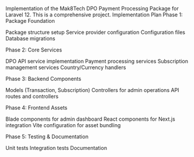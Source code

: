 Implementation of the Mak8Tech DPO Payment Processing Package for Laravel 12. This is a comprehensive project.
Implementation Plan
Phase 1: Package Foundation

Package structure setup
Service provider configuration
Configuration files
Database migrations

Phase 2: Core Services

DPO API service implementation
Payment processing services
Subscription management services
Country/Currency handlers

Phase 3: Backend Components

Models (Transaction, Subscription)
Controllers for admin operations
API routes and controllers

Phase 4: Frontend Assets

Blade components for admin dashboard
React components for Next.js integration
Vite configuration for asset bundling

Phase 5: Testing & Documentation

Unit tests
Integration tests
Documentation
